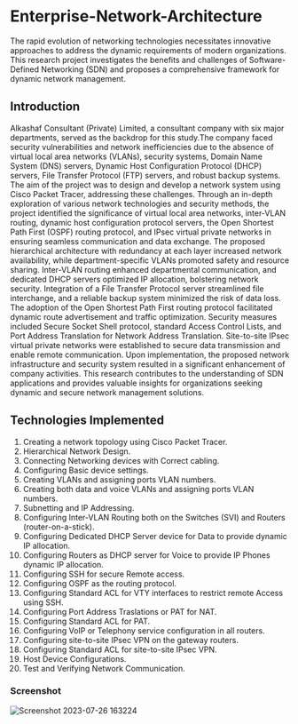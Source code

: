 # **Enterprise-Network-Architecture**
The rapid evolution of networking technologies necessitates innovative approaches to address the dynamic requirements of modern organizations. This research project investigates the benefits and challenges of Software-Defined Networking (SDN) and proposes a comprehensive framework for dynamic network management. 

## **Introduction**
Alkashaf Consultant (Private) Limited, a consultant company with six major departments, served as the backdrop for this study.The company faced security vulnerabilities and network inefficiencies due to the absence of virtual local area networks (VLANs), security systems, Domain Name System (DNS) servers, Dynamic Host Configuration Protocol (DHCP) servers, File Transfer Protocol (FTP) servers, and robust backup systems. The aim of the project was to design and develop a network system using Cisco Packet Tracer, addressing these challenges. Through an in-depth exploration of various network technologies and security methods, the project identified the significance of virtual local area networks, inter-VLAN routing, dynamic host configuration protocol servers, the Open Shortest Path First (OSPF) routing protocol, and IPsec virtual private networks in ensuring seamless communication and data exchange. The proposed hierarchical architecture with redundancy at each layer increased network availability, while department-specific VLANs promoted safety and resource sharing. Inter-VLAN routing enhanced departmental communication, and dedicated DHCP servers optimized IP allocation, bolstering network security.
Integration of a File Transfer Protocol server streamlined file interchange, and a reliable backup system minimized the risk of data loss. The adoption of the Open Shortest Path First routing protocol facilitated dynamic route advertisement and traffic optimization. Security measures included Secure Socket Shell protocol, standard Access Control Lists, and Port Address Translation for Network Address Translation. Site-to-site IPsec virtual private networks were established to secure data transmission and enable remote communication. Upon implementation, the proposed network infrastructure and security system resulted in a significant enhancement of company activities. This research contributes to the understanding of SDN applications and provides valuable insights for organizations seeking dynamic and secure network management solutions.

## **Technologies Implemented**
1. Creating a network topology using Cisco Packet Tracer.
2. Hierarchical Network Design.
3. Connecting Networking devices with Correct cabling.
4. Configuring Basic device settings.
5. Creating VLANs and assigning ports VLAN numbers.
6. Creating both data and voice VLANs and assigning ports VLAN numbers.
7. Subnetting and IP Addressing.
8. Configuring Inter-VLAN Routing both on the Switches (SVI) and Routers (router-on-a-stick).
9. Configuring Dedicated DHCP Server device for Data to provide dynamic IP allocation.
10. Configuring Routers as DHCP server for Voice to provide IP Phones dynamic IP allocation.
11. Configuring SSH for secure Remote access.
12. Configuring OSPF as the routing protocol.
13. Configuring Standard ACL for VTY interfaces to restrict remote Access using SSH.
14. Configuring Port Address Traslations or PAT for NAT.
15. Configuring Standard ACL for PAT.
16. Configuring VoIP or Telephony service configuration in all routers.
17. Configuring site-to-site IPsec VPN on the gateway routers.
18. Configuring Standard ACL for site-to-site IPsec VPN.
19. Host Device Configurations.
20. Test and Verifying Network Communication.





### Screenshot

![Screenshot 2023-07-26 163224](https://github.com/nikunjk9/Enterprise_Network_Architecture/assets/140910919/faffeeb4-946d-4689-a093-6db0c7ed227b)
